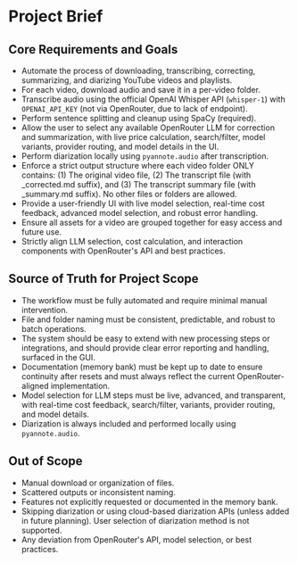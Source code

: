 # Project Brief

## Core Requirements and Goals

- Automate the process of downloading, transcribing, correcting, summarizing, and diarizing YouTube videos and playlists.
- For each video, download audio and save it in a per-video folder.
- Transcribe audio using the official OpenAI Whisper API (`whisper-1`) with `OPENAI_API_KEY` (not via OpenRouter, due to lack of endpoint).
- Perform sentence splitting and cleanup using SpaCy (required).
- Allow the user to select any available OpenRouter LLM for correction and summarization, with live price calculation, search/filter, model variants, provider routing, and model details in the UI.
- Perform diarization locally using `pyannote.audio` after transcription.
- Enforce a strict output structure where each video folder ONLY contains: (1) The original video file, (2) The transcript file (with _corrected.md suffix), and (3) The transcript summary file (with _summary.md suffix). No other files or folders are allowed.
- Provide a user-friendly UI with live model selection, real-time cost feedback, advanced model selection, and robust error handling.
- Ensure all assets for a video are grouped together for easy access and future use.
- Strictly align LLM selection, cost calculation, and interaction components with OpenRouter's API and best practices.

## Source of Truth for Project Scope

- The workflow must be fully automated and require minimal manual intervention.
- File and folder naming must be consistent, predictable, and robust to batch operations.
- The system should be easy to extend with new processing steps or integrations, and should provide clear error reporting and handling, surfaced in the GUI.
- Documentation (memory bank) must be kept up to date to ensure continuity after resets and must always reflect the current OpenRouter-aligned implementation.
- Model selection for LLM steps must be live, advanced, and transparent, with real-time cost feedback, search/filter, variants, provider routing, and model details.
- Diarization is always included and performed locally using `pyannote.audio`.

## Out of Scope

- Manual download or organization of files.
- Scattered outputs or inconsistent naming.
- Features not explicitly requested or documented in the memory bank.
- Skipping diarization or using cloud-based diarization APIs (unless added in future planning). User selection of diarization method is not supported.
- Any deviation from OpenRouter's API, model selection, or best practices.
